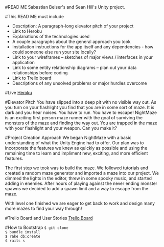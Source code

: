 #READ ME
Sabastian Belser's and Sean Hill's Unity project.

#This READ ME must include
<ul>
	<li>Description: A paragraph-long elevator pitch of your project</li>
	<li>Link to Heroku</li>
	<li>Explanations of the technologies used</li>
	<li>A couple paragraphs about the general approach you took</li>
	<li>Installation instructions for the app itself and any dependencies - how could someone else run your site locally?</li>
	<li>Link to your wireframes – sketches of major views / interfaces in your application</li>
	<li>Link to some entity relationship diagrams – plan out your data relationships before coding</li>
	<li>Link to Trello board</li>
	<li>Descriptions of any unsolved problems or major hurdles overcome</li>
</ul>

#Live
<a href="https://nightmaze.herokuapp.com">Heroku</a>
<a href=""></a>

#Elevator Pitch
You have slipped into a deep pit with no visible way out. As you turn on your flashlight you find that you are in some sort of maze. It is dark and you hear noises. You have to run. You have to escape! NightMaze is an exciting first person maze runner with the goal of surviving the monsters of the maze and finding the way out. You are trapped in the maze with your flashlight and your weapon. Can you make it?

#Project Creation Approach
We began NightMaze with a basic understanding of what the Unity Engine had to offer. Our plan was to incorporate the features we knew as quickly as possible and using the remaining time to learn and impliment new, exciting, and more efficient features.

The first step we took was to build the maze. We followed tutorials and created a random maze generator and imported a maze into our project. We dimmed the lights in the editor, threw in some spooky music, and started adding in enemies. After hours of playing against the never ending monster spawns we decided to add a spawn limit and a way to escape from the maze. 

With level one finished we are eager to get back to work and design many more mazes to find your way through!

#Trello Board and User Stories
<a href="https://trello.com/b/2KAmptnM/project-3">Trello Board</a>

#How to Bootstrap
```$ git clone```<br>
```$ bundle install```<br>
```$ rake db:create```<br>
```$ rails s```
